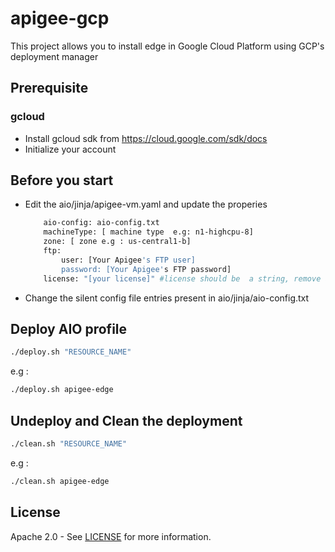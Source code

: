 # apigee-gcp
This project allows you to install edge in Google Cloud Platform using GCP's deployment manager

## Prerequisite

### gcloud
- Install gcloud sdk from https://cloud.google.com/sdk/docs
- Initialize your account

## Before you start
- Edit the aio/jinja/apigee-vm.yaml and update the properies

    ```sh
        aio-config: aio-config.txt
        machineType: [ machine type  e.g: n1-highcpu-8]
        zone: [ zone e.g : us-central1-b]
        ftp:
            user: [Your Apigee's FTP user]
            password: [Your Apigee's FTP password]
        license: "[your license]" #license should be  a string, remove any \n character in license file.
    ```
- Change the silent config file entries present in aio/jinja/aio-config.txt

## Deploy AIO profile
```sh
./deploy.sh "RESOURCE_NAME"
```
e.g :
```sh
./deploy.sh apigee-edge
```

## Undeploy and Clean the deployment
```sh
./clean.sh "RESOURCE_NAME"
```
e.g :
```sh
./clean.sh apigee-edge
```
## License

Apache 2.0 - See [LICENSE](LICENSE) for more information.

